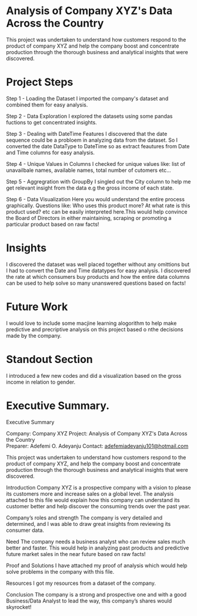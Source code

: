 # Analysis of Company XYZ's Data Across the Country

This project was undertaken to understand how customers respond to the product of company XYZ and help the company boost and concentrate production through the thorough business and analytical insights that were discovered.

# Project Steps

Step 1 - Loading the Dataset
I imported the company's dataset and combined them for easy analysis.

Step 2 - Data Exploration
I explored the datasets using some pandas fuctions to get concentrated insights.

Step 3 - Dealing with DateTime Features
I discovered that the date sequence could be a probloem in analyzing data from the dataset. So I converted the date DataType to DateTime so as extract feautures from Date and Time columns for easy analysis.

Step 4 - Unique Values in Columns
I checked for unique values like: list of unavailbale names, available names, total number of cutomers etc...

Step 5 - Aggregration with GroupBy
I singled out the City column to help me get relevant insight from the data e.g the gross income of each state.

Step 6 - Data Visualization
Here you would understand the entire process graphically.
Questions like: Who uses this product more? At what rate is this product used? etc can be easily interpreted here.This would help convince the Board of Directors in either maintaining, scraping or promoting a particular product based on raw facts!


# Insights

I discovered the dataset was well placed together without any omittions but I had to convert the Date and Time datatypes for easy analysis.
I discovered the rate at which consumers buy products and how the entire data columns can be used to help solve so many unanswered questions based on facts!


# Future Work

I would love to include some macjine learning alogorithm to help make predictive and precriptive analysis on this project based o nthe decisions made by the company.

# Standout Section

I introduced a few new codes and did a visualization based on the gross income in relation to gender.

# Executive Summary.


Executive Summary

Company: Company XYZ
Project: Analysis of Company XYZ's Data Across the Country	
Preparer: Adefemi O. Adeyanju
Contact: adefemiadeyanju101@hotmail.com

This project was undertaken to understand how customers respond to the product of company XYZ, and help the company boost and concentrate production through the thorough business and analytical insights that were discovered.

Introduction
Company XYZ is a prospective company with a vision to please its customers more and increase sales on a global level. The analysis attached to this file would explain how this company can understand its customer better and help discover the consuming trends over the past year.

Company’s roles and strength
The company is very detailed and determined, and I was able to draw great insights from reviewing its consumer data.

Need
The company needs a business analyst who can review sales much better and faster. This would help in analyzing past products and predictive future market sales in the near future based on raw facts!

Proof and Solutions
I have attached my proof of analysis which would help solve problems in the company with this file.

Resources
I got my resources from a dataset of the company.

Conclusion
The company is a strong and prospective one and with a good Business/Data Analyst to lead the way, this company’s shares would skyrocket!















